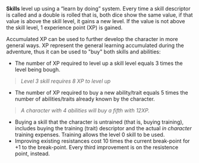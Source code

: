 
**Skills** level up using a “learn by doing” system. Every time a skill descriptor is called and a double is rolled that is, both dice show the same value, if that value is above the skill level, it gains a new level. If the value is not above the skill level, 1 experience point (XP) is gained. 
  
Accumulated XP can be used to further develop the character in more general ways. XP represent the general learning accumulated during the adventure, thus it can be used to "buy" both skills and abilities:  
  
  * The number of XP required to level up a skill level equals 3 times the level being bough. 
> *Level 3 skill requires 8 XP to level up*
  * The number of XP required to buy a new ability/trait equals 5 times the number of abilities/traits already known by the character. 
> *A character with 4 abilities will buy a fifth with 12XP.*  
  * Buying a skill that the character is untrained (that is, buying training), includes buying the training (trait) descriptor and the actual *in character* training expenses. Training allows the level 0 skill to be used.
  * Improving existing resistances cost 10 times the current break-point for +1 to the break-point. Every third improvement is on the resistence point, instead.
